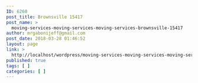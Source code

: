 ```yaml
---
ID: 6260
post_title: Brownsville 15417
post_name: >
  moving-services-moving-services-moving-services-brownsville-15417
author: mrgabonijeff@gmail.com
post_date: 2018-03-28 01:46:52
layout: page
link: >
  http://localhost/wordpress/moving-services-moving-services-moving-services-brownsville-15417/
published: true
tags: [ ]
categories: [ ]
---
```

